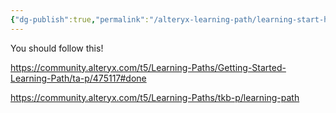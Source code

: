```yaml
---
{"dg-publish":true,"permalink":"/alteryx-learning-path/learning-start-here/","noteIcon":"","created":"2024-04-25T16:49:10.095+08:00","updated":"2024-04-25T18:44:00.707+08:00"}
---
```



You should follow this!

https://community.alteryx.com/t5/Learning-Paths/Getting-Started-Learning-Path/ta-p/475117#done

https://community.alteryx.com/t5/Learning-Paths/tkb-p/learning-path

